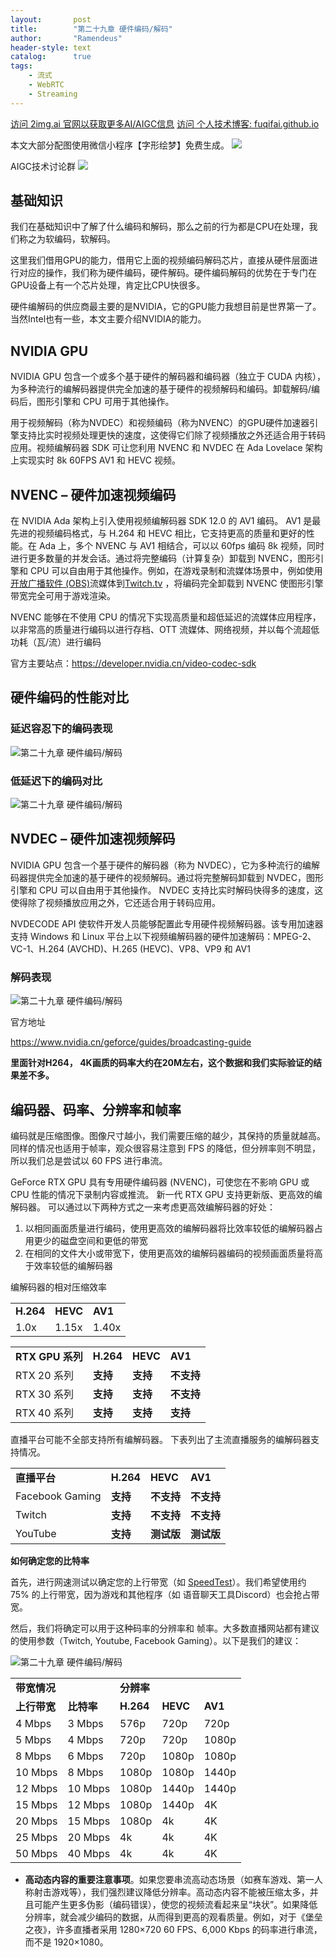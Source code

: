 ```yaml
---
layout:       post
title:        "第二十九章 硬件编码/解码"
author:       "Ramendeus"
header-style: text
catalog:      true
tags:
    - 流式
    - WebRTC
    - Streaming
---
```


[访问 2img.ai 官网以获取更多AI/AIGC信息](https://2img.ai)
[访问 个人技术博客: fuqifai.github.io](https://fuqifai.github.io)

本文大部分配图使用微信小程序【字形绘梦】免费生成。
![](/img/小程序码.png)

AIGC技术讨论群
![](/img/RA群永久二维码.png)

## 基础知识

我们在基础知识中了解了什么编码和解码，那么之前的行为都是CPU在处理，我们称之为软编码，软解码。

这里我们借用GPU的能力，借用它上面的视频编码解码芯片，直接从硬件层面进行对应的操作，我们称为硬件编码，硬件解码。硬件编码解码的优势在于专门在GPU设备上有一个芯片处理，肯定比CPU快很多。

硬件编解码的供应商最主要的是NVIDIA，它的GPU能力我想目前是世界第一了。当然Intel也有一些，本文主要介绍NVIDIA的能力。

## NVIDIA GPU

NVIDIA GPU 包含一个或多个基于硬件的解码器和编码器（独立于 CUDA 内核），为多种流行的编解码器提供完全加速的基于硬件的视频解码和编码。卸载解码/编码后，图形引擎和 CPU 可用于其他操作。

用于视频解码（称为NVDEC）和视频编码（称为NVENC）的GPU硬件加速器引擎支持比实时视频处理更快的速度，这使得它们除了视频播放之外还适合用于转码应用。视频编解码器 SDK 可让您利用 NVENC 和 NVDEC 在 Ada Lovelace 架构上实现实时 8k 60FPS AV1 和 HEVC 视频。

## NVENC – 硬件加速视频编码

在 NVIDIA Ada 架构上引入使用视频编解码器 SDK 12.0 的 AV1 编码。 AV1 是最先进的视频编码格式，与 H.264 和 HEVC 相比，它支持更高的质量和更好的性能。在 Ada 上，多个 NVENC 与 AV1 相结合，可以以 60fps 编码 8k 视频，同时进行更多数量的并发会话。通过将完整编码（计算复杂）卸载到 NVENC，图形引擎和 CPU 可以自由用于其他操作。例如，在游戏录制和流媒体场景中，例如使用[开放广播软件 (OBS)](https://www.nvidia.com/en-us/geforce/news/geforce-rtx-streaming/)流媒体到[Twitch.tv](https://stream.twitch.tv/) ，将编码完全卸载到 NVENC 使图形引擎带宽完全可用于游戏渲染。

NVENC 能够在不使用 CPU 的情况下实现高质量和超低延迟的流媒体应用程序，以非常高的质量进行编码以进行存档、OTT 流媒体、网络视频，并以每个流超低功耗（瓦/流）进行编码

官方主要站点：https://developer.nvidia.cn/video-codec-sdk

## 硬件编码的性能对比

### 延迟容忍下的编码表现

![第二十九章 硬件编码/解码](https://www.shxcj.com/wp-content/uploads/2024/09/image-619.png)

### 低延迟下的编码对比

![第二十九章 硬件编码/解码](https://www.shxcj.com/wp-content/uploads/2024/09/image-618.png)

## NVDEC – 硬件加速视频解码

NVIDIA GPU 包含一个基于硬件的解码器（称为 NVDEC），它为多种流行的编解码器提供完全加速的基于硬件的视频解码。通过将完整解码卸载到 NVDEC，图形引擎和 CPU 可以自由用于其他操作。 NVDEC 支持比实时解码快得多的速度，这使得除了视频播放应用之外，它还适合用于转码应用。

NVDECODE API 使软件开发人员能够配置此专用硬件视频解码器。该专用加速器支持 Windows 和 Linux 平台上以下视频编解码器的硬件加速解码：MPEG-2、VC-1、H.264 (AVCHD)、H.265 (HEVC)、VP8、VP9 和 AV1

### 解码表现

![第二十九章 硬件编码/解码](https://www.shxcj.com/wp-content/uploads/2024/09/image-621.png)

官方地址

https://www.nvidia.cn/geforce/guides/broadcasting-guide

**里面针对H264， 4K画质的码率大约在20M左右，这个数据和我们实际验证的结果差不多。**

## 编码器、码率、分辨率和帧率

编码就是压缩图像。图像尺寸越小，我们需要压缩的越少，其保持的质量就越高。同样的情况也适用于帧率，观众很容易注意到 FPS 的降低，但分辨率则不明显，所以我们总是尝试以 60 FPS 进行串流。

GeForce RTX GPU 具有专用硬件编码器 (NVENC)，可使您在不影响 GPU 或 CPU 性能的情况下录制内容或推流。 新一代 RTX GPU 支持更新版、更高效的编解码器。 可以通过以下两种方式之一来考虑更高效编解码器的好处：

1.  以相同画面质量进行编码，使用更高效的编解码器将比效率较低的编解码器占用更少的磁盘空间和更低的带宽
2.  在相同的文件大小或带宽下，使用更高效的编解码器编码的视频画面质量将高于效率较低的编解码器

编解码器的相对压缩效率

<table class="has-fixed-layout"><tbody><tr><td><strong>H.264</strong></td><td><strong>HEVC</strong></td><td><strong>AV1</strong></td></tr><tr><td>1.0x</td><td>1.15x</td><td>1.40x</td></tr></tbody></table>

<table class="has-fixed-layout"><tbody><tr><td><strong>RTX GPU 系列</strong></td><td><strong>H.264</strong></td><td><strong>HEVC</strong></td><td><strong>AV1</strong></td></tr><tr><td>RTX 20 系列</td><td><strong>支持</strong></td><td><strong>支持</strong></td><td><strong>不支持</strong></td></tr><tr><td>RTX 30 系列</td><td><strong>支持</strong></td><td><strong>支持</strong></td><td><strong>不支持</strong></td></tr><tr><td>RTX 40 系列</td><td><strong>支持</strong></td><td><strong>支持</strong></td><td><strong>支持</strong></td></tr></tbody></table>

直播平台可能不全部支持所有编解码器。 下表列出了主流直播服务的编解码器支持情况。

<table class="has-fixed-layout"><tbody><tr><td><strong>直播平台</strong></td><td><strong>H.264</strong></td><td><strong>HEVC</strong></td><td><strong>AV1</strong></td></tr><tr><td>Facebook Gaming</td><td><strong>支持</strong></td><td><strong>不支持</strong></td><td><strong>不支持</strong></td></tr><tr><td>Twitch</td><td><strong>支持</strong></td><td><strong>不支持</strong></td><td><strong>不支持</strong></td></tr><tr><td>YouTube</td><td><strong>支持</strong></td><td><strong>测试版</strong></td><td><strong>测试版</strong></td></tr></tbody></table>

**如何确定您的比特率**

首先，进行网速测试以确定您的上行带宽（如 [SpeedTest](http://www.speedtest.net/)）。我们希望使用约 75% 的上行带宽，因为游戏和其他程序（如 语音聊天工具Discord）也会抢占带宽。

然后，我们将确定可以用于这种码率的分辨率和 帧率。大多数直播网站都有建议的使用参数（Twitch, Youtube, Facebook Gaming）。以下是我们的建议：

![第二十九章 硬件编码/解码](https://www.shxcj.com/wp-content/uploads/2024/09/image-620.png)

<table class="has-fixed-layout"><tbody><tr><td colspan="2"><strong>带宽情况</strong></td><td colspan="3"><strong>分辨率</strong></td></tr><tr><td><strong>上行带宽</strong></td><td><strong>比特率</strong></td><td><strong>H.264</strong></td><td><strong>HEVC</strong></td><td><strong>AV1</strong></td></tr><tr><td>4 Mbps</td><td>3 Mbps</td><td>576p</td><td>720p</td><td>720p</td></tr><tr><td>5 Mbps</td><td>4 Mbps</td><td>720p</td><td>720p</td><td>1080p</td></tr><tr><td>8 Mbps</td><td>6 Mbps</td><td>720p</td><td>1080p</td><td>1080p</td></tr><tr><td>10 Mbps</td><td>8 Mbps</td><td>1080p</td><td>1080p</td><td>1440p</td></tr><tr><td>12 Mbps</td><td>10 Mbps</td><td>1080p</td><td>1440p</td><td>1440p</td></tr><tr><td>15 Mbps</td><td>12 Mbps</td><td>1080p</td><td>1440p</td><td>4K</td></tr><tr><td>20 Mbps</td><td>15 Mbps</td><td>1080p</td><td>4k</td><td>4K</td></tr><tr><td>25 Mbps</td><td>20 Mbps</td><td>4k</td><td>4k</td><td>4K</td></tr><tr><td>50 Mbps</td><td>40 Mbps</td><td>4k</td><td>4k</td><td>4K</td></tr></tbody></table>

+   **高动态内容的重要注意事项**。如果您要串流高动态场景（如赛车游戏、第一人称射击游戏等），我们强烈建议降低分辨率。高动态内容不能被压缩太多，并且可能产生更多伪影（编码错误），使您的视频流看起来呈“块状”。如果降低分辨率，就会减少编码的数据，从而得到更高的观看质量。例如，对于《堡垒之夜》，许多直播者采用 1280×720 60 FPS、6,000 Kbps 的码率进行串流，而不是 1920×1080。

